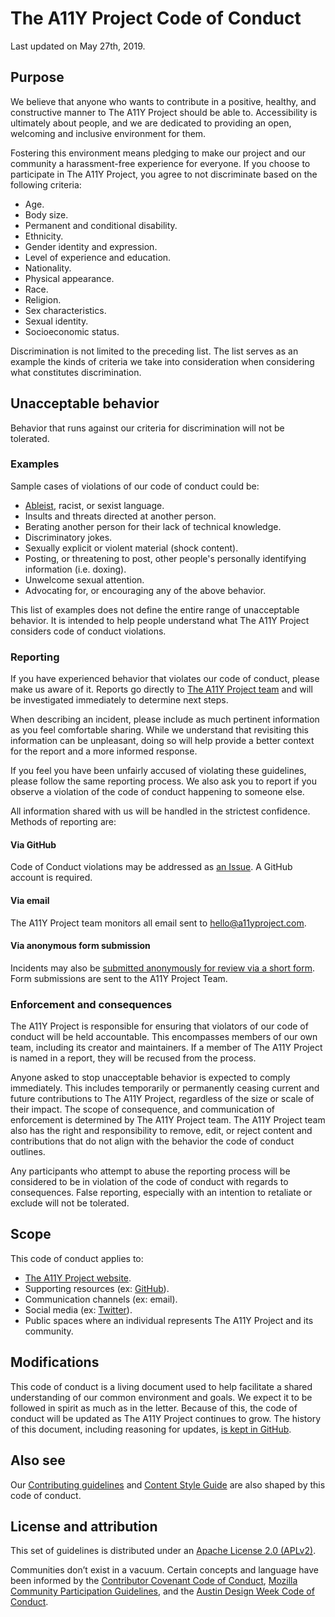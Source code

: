 # The A11Y Project Code of Conduct

Last updated on May 27th, 2019.

## Purpose

We believe that anyone who wants to contribute in a positive, healthy, and constructive manner to The A11Y Project should be able to. Accessibility is ultimately about people, and we are dedicated to providing an open, welcoming and inclusive environment for them. 

Fostering this environment means pledging to make our project and our community a harassment-free experience for everyone. If you choose to participate in The A11Y Project, you agree to not discriminate based on the following criteria: 

- Age.
- Body size.
- Permanent and conditional disability.
- Ethnicity.
- Gender identity and expression.
- Level of experience and education.
- Nationality.
- Physical appearance.
- Race.
- Religion.
- Sex characteristics.
- Sexual identity.
- Socioeconomic status.

Discrimination is not limited to the preceding list. The list serves as an example the kinds of criteria we take into consideration when considering what constitutes discrimination.

## Unacceptable behavior

Behavior that runs against our criteria for discrimination will not be tolerated. 

### Examples

Sample cases of violations of our code of conduct could be:

- [Ableist](https://github.com/a11yproject/a11yproject.com/blob/gh-pages/CONTENT_STYLE_GUIDE.md#ableist-language), racist, or sexist language.
- Insults and threats directed at another person.
- Berating another person for their lack of technical knowledge.
- Discriminatory jokes.
- Sexually explicit or violent material (shock content).
- Posting, or threatening to post, other people's personally identifying information (i.e. doxing).
- Unwelcome sexual attention.
- Advocating for, or encouraging any of the above behavior.

This list of examples does not define the entire range of unacceptable behavior. It is intended to help people understand what The A11Y Project considers code of conduct violations.

### Reporting

If you have experienced behavior that violates our code of conduct, please make us aware of it. Reports go directly to [The A11Y Project team](https://a11yproject.com/purpose.html) and will be investigated immediately to determine next steps. 

When describing an incident, please include as much pertinent information as you feel comfortable sharing. While we understand that revisiting this information can be unpleasant, doing so will help provide a better context for the report and a more informed response.

If you feel you have been unfairly accused of violating these guidelines, please follow the same reporting process. We also ask you to report if you observe a violation of the code of conduct happening to someone else.

All information shared with us will be handled in the strictest confidence. Methods of reporting are:

#### Via GitHub

Code of Conduct violations may be addressed as [an Issue](https://github.com/a11yproject/a11yproject.com/issues?q=is%3Aissue+is%3Aopen+sort%3Aupdated-desc). A GitHub account is required.

#### Via email

The A11Y Project team monitors all email sent to hello@a11yproject.com.

#### Via anonymous form submission

Incidents may also be [submitted anonymously for review via a short form](https://forms.gle/8N5ezJ5UtCgAm2VL7). Form submissions are sent to the A11Y Project Team.

### Enforcement and consequences

The A11Y Project is responsible for ensuring that violators of our code of conduct will be held accountable. This encompasses members of our own team, including its creator and maintainers. If a member of The A11Y Project is named in a report, they will be recused from the process.

Anyone asked to stop unacceptable behavior is expected to comply immediately. This includes temporarily or permanently ceasing current and future contributions to The A11Y Project, regardless of the size or scale of their impact. The scope of consequence, and communication of enforcement is determined by The A11Y Project team. The A11Y Project team also has the right and responsibility to remove, edit, or reject content and contributions that do not align with the behavior the code of conduct outlines.

Any participants who attempt to abuse the reporting process will be considered to be in violation of the code of conduct with regards to consequences. False reporting, especially with an intention to retaliate or exclude will not be tolerated. 


## Scope

This code of conduct applies to:

- [The A11Y Project website](https://a11yproject.com/).
- Supporting resources (ex: [GitHub](https://github.com/a11yproject/a11yproject.com/)).
- Communication channels (ex: email).
- Social media (ex: [Twitter](https://twitter.com/A11YProject)).
- Public spaces where an individual represents The A11Y Project and its community.


## Modifications

This code of conduct is a living document used to help facilitate a shared understanding of our common environment and goals. We expect it to be followed in spirit as much as in the letter. Because of this, the code of conduct will be updated as The A11Y Project continues to grow. The history of this document, including reasoning for updates, [is kept in GitHub](https://github.com/a11yproject/a11yproject.com/commits/gh-pages/CODE_OF_CONDUCT.md). 


## Also see

Our [Contributing guidelines](https://github.com/a11yproject/a11yproject.com/blob/gh-pages/CONTRIBUTING.md) and [Content Style Guide](https://github.com/a11yproject/a11yproject.com/blob/gh-pages/CONTENT_STYLE_GUIDE.md) are also shaped by this code of conduct.


## License and attribution

This set of guidelines is distributed under an [Apache License 2.0 (APLv2)](https://github.com/a11yproject/a11yproject.com/blob/gh-pages/LICENSE-APLv2). 

Communities don’t exist in a vacuum. Certain concepts and language have been informed by the [Contributor Covenant Code of Conduct](https://www.contributor-covenant.org/version/1/4/code-of-conduct.html), [Mozilla Community Participation Guidelines](https://www.mozilla.org/en-US/about/governance/policies/participation/), and the [Austin Design Week Code of Conduct](https://austindesignweek.org/code-of-conduct).
